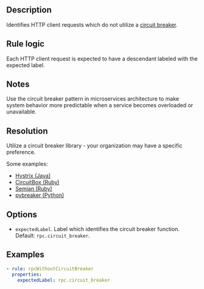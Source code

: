 ## Description

Identifies HTTP client requests which do not utilize a
[circuit breaker](https://martinfowler.com/bliki/CircuitBreaker.html).

## Rule logic

Each HTTP client request is expected to have a descendant labeled with the expected label.

## Notes

Use the circuit breaker pattern in microservices architecture to make system behavior more
predictable when a service becomes overloaded or unavailable.

## Resolution

Utilize a circuit breaker library - your organization may have a specific preference.

Some examples:

- [Hystrix (Java)](https://github.com/Netflix/Hystrix/wiki/How-it-Works#CircuitBreaker)
- [CircuitBox (Ruby)](https://github.com/yammer/circuitbox)
- [Semian (Ruby)](https://github.com/Shopify/semian#circuit-breaker)
- [pybreaker (Python)](https://github.com/danielfm/pybreaker)

## Options

- `expectedLabel`. Label which identifies the circuit breaker function. Default:
  `rpc.circuit_breaker`.

## Examples

```yaml
- rule: rpcWithoutCircuitBreaker
  properties:
    expectedLabel: rpc.circuit_breaker
```
